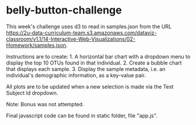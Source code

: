 # belly-button-challenge

This week's challenge uses d3 to read in samples.json from the URL https://2u-data-curriculum-team.s3.amazonaws.com/dataviz-classroom/v1.1/14-Interactive-Web-Visualizations/02-Homework/samples.json.

Instructions are to create:
    1. A horizontal bar chart with a dropdown menu to display the top 10 OTUs found in that individual.
    2. Create a bubble chart that displays each sample.
    3. Display the sample metadata, i.e. an individual's demographic information, as a key-value pair.

All plots are to be updated when a new selection is made via the Test Subject Id dropdown.

Note: Bonus was not attempted.

Final javascript code can be found in static folder, file "app.js".